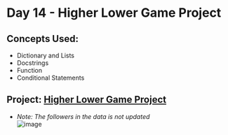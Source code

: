 # Day 14 - Higher Lower Game Project

## Concepts Used:

- Dictionary and Lists
- Docstrings
- Function
- Conditional Statements

## Project: [Higher Lower Game Project](<https://github.com/xialuna/100-Days-of-Python/blob/main/Beginner%20(Day%201-14)/Day14%20-%20Higher%20or%20Lower%20Game%20Project/higher-or-lower.py>)

- _Note: The followers in the data is not updated_ <br/>
![image](https://github.com/xialuna/100-Days-of-Python/assets/115876263/81d80074-060c-4cdf-be4d-5b902048477e)

